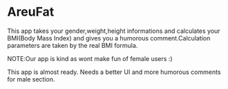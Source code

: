 # AreuFat 

This app takes your gender,weight,height informations and calculates your BMI(Body Mass Index) and gives you a humorous comment.Calculation parameters are taken by the real BMI formula.

NOTE:Our app is kind as wont make fun of female users :)

This app is almost ready. Needs a better UI and more humorous comments for male section.
